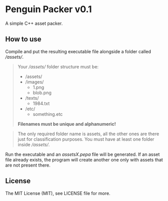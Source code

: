 # Penguin Packer v0.1
A simple C++ asset packer.

## How to use
Compile and put the resulting executable file alongside a folder called */assets/*.

>Your */assets/* folder structure must be:
>
>* /assets/
>  * /images/
>    * 1.png
>    * blob.png
>  * /texts/
>    * 1984.txt
>  * /etc/
>    * something.etc
>
>**Filenames must be unique and alphanumeric!**
	
>The only required folder name is assets, all the other ones are there just for classification purposes. You must have at least one folder inside */assets/*.

Run the executable and an *assetsX.pepa* file will be generated. If an asset file already exists, the program will create another one only with assets that are not present there.

## License
The MIT License (MIT), see LICENSE file for more.